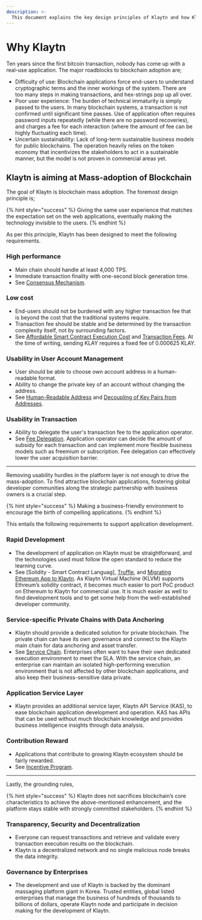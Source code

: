 ```yaml
---
description: >-
  This document explains the key design principles of Klaytn and how Klaytn differentiates itself from others. 
---
```


# Why Klaytn

Ten years since the first bitcoin transaction, nobody has come up with a real-use application. The major roadblocks to blockchain adoption are; 

- Difficulty of use: Blockchain applications force end-users to understand cryptographic terms and the inner workings of the system. There are too many steps in making transactions, and hex-strings pop up all over.
- Poor user experience: The burden of technical immaturity is simply passed to the users. In many blockchain systems, a transaction is not confirmed until significant time passes. Use of application often requires password inputs repeatedly (while there are no password recoveries), and charges a fee for each interaction (where the amount of fee can be highly fluctuating each time). 
- Uncertain sustainability: Lack of long-term sustainable business models for public blockchains. The operation heavily relies on the token economy that incentivizes the stakeholders to act in a sustainable manner, but the model is not proven in commercial areas yet.

## Klaytn is aiming at Mass-adoption of Blockchain

The goal of Klaytn is blockchain mass adoption. The foremost design principle is;

{% hint style="success" %}
Giving the same user experience that matches the expectation set on the web applications, eventually making the technology invisible to the users.
{% endhint %}

As per this principle, Klaytn has been designed to meet the following requirements.

### High performance 

- Main chain should handle at least 4,000 TPS. 
- Immediate transaction finality with one-second block generation time.
- See [Consensus Mechanism].

### Low cost 

- End-users should not be burdened with any higher transaction fee that is beyond the cost that the traditional systems require.
- Transaction fee should be stable and be determined by the transaction complexity itself, not by surrounding factors.
- See [Affordable Smart Contract Execution Cost] and [Transaction Fees]. At the time of writing, sending KLAY requires a fixed fee of 0.000625 KLAY. 

### Usability in User Account Management

- User should be able to choose own account address in a human-readable format.
- Ability to change the private key of an account without changing the address. 
- See [Human-Readable Address] and [Decoupling of Key Pairs from Addresses].

### Usability in Transaction

- Ability to delegate the user's transaction fee to the application operator. 
- See [Fee Delegation]. Application operator can decide the amount of subsidy for each transaction and can implement more flexible business models such as freemium or subscription. Fee delegation can effectively lower the user acquisition barrier. 

<hr>

Removing usability hurdles in the platform layer is not enough to drive the mass-adoption. To find attractive blockchain applications, fostering global developer communities along the strategic partnership with business owners is a crucial step. 

{% hint style="success" %}
Making a business-friendly environment to encourage the birth of compelling applications.
{% endhint %}

This entails the following requirements to support application development. 

### Rapid Development

- The development of application on Klaytn must be straightforward, and the technologies used must follow the open standard to reduce the learning curve.
- See [Solidity - Smart Contract Languag], [Truffle], and [Migrating Ethereum App to Klaytn]. As Klaytn Virtual Machine (KLVM) supports Ethreum’s solidity contract, it becomes much easier to port PoC product on Ethereum to Klaytn for commercial use. It is much easier as well to find development tools and to get some help from the well-established developer community. 

### Service-specific Private Chains with Data Anchoring

- Klaytn should provide a dedicated solution for private blockchain. The private chain can have its own governance and connect to the Klaytn main chain for data anchoring and asset transfer. 
- See [Service Chain]. Enterprises often want to have their own dedicated execution environment to meet the SLA. With the service chain, an enterprise can maintain an isolated high-performing execution environment that is not affected by other blockchain applications, and also keep their business-sensitive data private. 

### Application Service Layer

- Klaytn provides an additional service layer, Klaytn API Service (KAS), to ease blockchain application development and operation. KAS has APIs that can be used without much blockchain knowledge and provides business intelligence insights through data analysis.    

### Contribution Reward

- Applications that contribute to growing Klaytn ecosystem should be fairly rewarded.
- See [Incentive Program]. 

<hr>

Lastly, the grounding rules, 

{% hint style="success" %}
Klaytn does not sacrifices blockchain’s core characteristics to achieve the above-mentioned enhancement, and the platform stays stable with strongly committed stakeholders.
{% endhint %}

### Transparency, Security and Decentralization

- Everyone can request transactions and retrieve and validate every transaction execution results on the blockchain.
- Klaytn is a decentralized network and no single malicious node breaks the data integrity.

### Governance by Enterprises

- The development and use of Klaytn is backed by the dominant massaging platform giant in Korea. Trusted entities, global listed enterprises that manage the business of hundreds of thousands to billions of dollars, operate Klaytn node and participate in decision making for the development of Klaytn. 



[Decoupling of Key Pairs from Addresses]: design/accounts.md#decoupling-key-pairs-from-addresses
[Multiple Key Pairs and Role-Based Keys]: design/accounts.md#multiple-key-pairs-and-role-based-keys
[Human-Readable Address]: design/accounts.md#human-readable-address-hra
[Consensus Mechanism]: design/consensus-mechanism.md
[Affordable Smart Contract Execution Cost]: design/computation/klaytn-smart-contract.md#affordable-smart-contract-execution-cost
[Transaction Fees]: design/transaction-fees.md
[Fee Delegation]: design/transactions/README.md#fee-delegation
[Service Chain]: scaling-solutions.md#service-chain
[Solidity - Smart Contract Language]: ../smart-contract/solidity-smart-contract-language.md
[Truffle]: ../toolkit/truffle.md
[Migrating Ethereum App to Klaytn]: ../bapp/tutorials/migrating-ethereum-app-to-klaytn.md
[Incentive Program]: design/token-economy.md#incentive-programs


